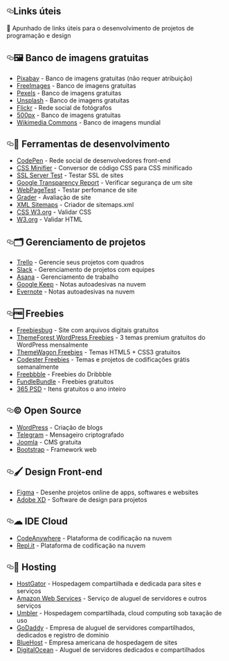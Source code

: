 <article class="markdown-body entry-content p-5" itemprop="text"><h1><a id="user-content-links-úteis" class="anchor" aria-hidden="true" href="#links-úteis"><svg class="octicon octicon-link" viewBox="0 0 16 16" version="1.1" width="16" height="16" aria-hidden="true"><path fill-rule="evenodd" d="M4 9h1v1H4c-1.5 0-3-1.69-3-3.5S2.55 3 4 3h4c1.45 0 3 1.69 3 3.5 0 1.41-.91 2.72-2 3.25V8.59c.58-.45 1-1.27 1-2.09C10 5.22 8.98 4 8 4H4c-.98 0-2 1.22-2 2.5S3 9 4 9zm9-3h-1v1h1c1 0 2 1.22 2 2.5S13.98 12 13 12H9c-.98 0-2-1.22-2-2.5 0-.83.42-1.64 1-2.09V6.25c-1.09.53-2 1.84-2 3.25C6 11.31 7.55 13 9 13h4c1.45 0 3-1.69 3-3.5S14.5 6 13 6z"></path></svg></a>Links úteis</h1>
<p><g-emoji class="g-emoji" alias="paperclip" fallback-src="https://github.githubassets.com/images/icons/emoji/unicode/1f4ce.png">📎</g-emoji> Apunhado de links úteis para o desenvolvimento de projetos de programação e design</p>
<h2><a id="user-content--banco-de-imagens-gratuitas" class="anchor" aria-hidden="true" href="#-banco-de-imagens-gratuitas"><svg class="octicon octicon-link" viewBox="0 0 16 16" version="1.1" width="16" height="16" aria-hidden="true"><path fill-rule="evenodd" d="M4 9h1v1H4c-1.5 0-3-1.69-3-3.5S2.55 3 4 3h4c1.45 0 3 1.69 3 3.5 0 1.41-.91 2.72-2 3.25V8.59c.58-.45 1-1.27 1-2.09C10 5.22 8.98 4 8 4H4c-.98 0-2 1.22-2 2.5S3 9 4 9zm9-3h-1v1h1c1 0 2 1.22 2 2.5S13.98 12 13 12H9c-.98 0-2-1.22-2-2.5 0-.83.42-1.64 1-2.09V6.25c-1.09.53-2 1.84-2 3.25C6 11.31 7.55 13 9 13h4c1.45 0 3-1.69 3-3.5S14.5 6 13 6z"></path></svg></a><g-emoji class="g-emoji" alias="framed_picture" fallback-src="https://github.githubassets.com/images/icons/emoji/unicode/1f5bc.png">🖼</g-emoji> Banco de imagens gratuitas</h2>
<ul>
<li><a href="http://www.pixabay.com" rel="nofollow">Pixabay</a> - Banco de imagens gratuitas (não requer atribuição)</li>
<li><a href="https://pt.freeimages.com/" rel="nofollow">FreeImages</a> - Banco de imagens gratuitas</li>
<li><a href="https://www.pexels.com/" rel="nofollow">Pexels</a> - Banco de imagens gratuitas</li>
<li><a href="https://unsplash.com/" rel="nofollow">Unsplash</a> - Banco de imagens gratuitas</li>
<li><a href="https://flickr.com/" rel="nofollow">Flickr</a> - Rede social de fotógrafos</li>
<li><a href="https://500px.com/creativecommons" rel="nofollow">500px</a> - Banco de imagens gratuitas</li>
<li><a href="https://commons.wikimedia.org/wiki/Main_Page" rel="nofollow">Wikimedia Commons</a> - Banco de imagens mundial</li>
</ul>
<h2><a id="user-content--ferramentas-de-desenvolvimento" class="anchor" aria-hidden="true" href="#-ferramentas-de-desenvolvimento"><svg class="octicon octicon-link" viewBox="0 0 16 16" version="1.1" width="16" height="16" aria-hidden="true"><path fill-rule="evenodd" d="M4 9h1v1H4c-1.5 0-3-1.69-3-3.5S2.55 3 4 3h4c1.45 0 3 1.69 3 3.5 0 1.41-.91 2.72-2 3.25V8.59c.58-.45 1-1.27 1-2.09C10 5.22 8.98 4 8 4H4c-.98 0-2 1.22-2 2.5S3 9 4 9zm9-3h-1v1h1c1 0 2 1.22 2 2.5S13.98 12 13 12H9c-.98 0-2-1.22-2-2.5 0-.83.42-1.64 1-2.09V6.25c-1.09.53-2 1.84-2 3.25C6 11.31 7.55 13 9 13h4c1.45 0 3-1.69 3-3.5S14.5 6 13 6z"></path></svg></a><g-emoji class="g-emoji" alias="wrench" fallback-src="https://github.githubassets.com/images/icons/emoji/unicode/1f527.png">🔧</g-emoji> Ferramentas de desenvolvimento</h2>
<ul>
<li><a href="https://codepen.io/" rel="nofollow">CodePen</a> - Rede social de desenvolvedores front-end</li>
<li><a href="https://cssminifier.com/" rel="nofollow">CSS Minifier</a> - Conversor de código CSS para CSS minificado</li>
<li><a href="https://www.ssllabs.com/ssltest/" rel="nofollow">SSL Server Test</a> - Testar SSL de sites</li>
<li><a href="https://transparencyreport.google.com/safe-browsing/search" rel="nofollow">Google Transparency Report</a> - Verificar segurança de um site</li>
<li><a href="https://www.webpagetest.org/" rel="nofollow">WebPageTest</a> - Testar perfomance de site</li>
<li><a href="https://website.grader.com/" rel="nofollow">Grader</a> - Avaliação de site</li>
<li><a href="https://www.xml-sitemaps.com/" rel="nofollow">XML Sitemaps</a> - Criador de sitemaps.xml</li>
<li><a href="https://jigsaw.w3.org/css-validator/" rel="nofollow">CSS W3.org</a> - Validar CSS</li>
<li><a href="https://validator.w3.org/" rel="nofollow">W3.org</a> - Validar HTML</li>
</ul>
<h2><a id="user-content--gerenciamento-de-projetos" class="anchor" aria-hidden="true" href="#-gerenciamento-de-projetos"><svg class="octicon octicon-link" viewBox="0 0 16 16" version="1.1" width="16" height="16" aria-hidden="true"><path fill-rule="evenodd" d="M4 9h1v1H4c-1.5 0-3-1.69-3-3.5S2.55 3 4 3h4c1.45 0 3 1.69 3 3.5 0 1.41-.91 2.72-2 3.25V8.59c.58-.45 1-1.27 1-2.09C10 5.22 8.98 4 8 4H4c-.98 0-2 1.22-2 2.5S3 9 4 9zm9-3h-1v1h1c1 0 2 1.22 2 2.5S13.98 12 13 12H9c-.98 0-2-1.22-2-2.5 0-.83.42-1.64 1-2.09V6.25c-1.09.53-2 1.84-2 3.25C6 11.31 7.55 13 9 13h4c1.45 0 3-1.69 3-3.5S14.5 6 13 6z"></path></svg></a><g-emoji class="g-emoji" alias="card_index_dividers" fallback-src="https://github.githubassets.com/images/icons/emoji/unicode/1f5c2.png">🗂</g-emoji> Gerenciamento de projetos</h2>
<ul>
<li><a href="https://www.trello.com/" rel="nofollow">Trello</a> - Gerencie seus projetos com quadros</li>
<li><a href="https://slack.com/" rel="nofollow">Slack</a> - Gerenciamento de projetos com equipes</li>
<li><a href="https://asana.com/pt" rel="nofollow">Asana</a> - Gerenciamento de trabalho</li>
<li><a href="https://keep.google.com/" rel="nofollow">Google Keep</a> - Notas autoadesivas na nuvem</li>
<li><a href="https://evernote.com/intl/pt-br" rel="nofollow">Evernote</a> - Notas autoadesivas na nuvem</li>
</ul>
<h2><a id="user-content--freebies" class="anchor" aria-hidden="true" href="#-freebies"><svg class="octicon octicon-link" viewBox="0 0 16 16" version="1.1" width="16" height="16" aria-hidden="true"><path fill-rule="evenodd" d="M4 9h1v1H4c-1.5 0-3-1.69-3-3.5S2.55 3 4 3h4c1.45 0 3 1.69 3 3.5 0 1.41-.91 2.72-2 3.25V8.59c.58-.45 1-1.27 1-2.09C10 5.22 8.98 4 8 4H4c-.98 0-2 1.22-2 2.5S3 9 4 9zm9-3h-1v1h1c1 0 2 1.22 2 2.5S13.98 12 13 12H9c-.98 0-2-1.22-2-2.5 0-.83.42-1.64 1-2.09V6.25c-1.09.53-2 1.84-2 3.25C6 11.31 7.55 13 9 13h4c1.45 0 3-1.69 3-3.5S14.5 6 13 6z"></path></svg></a><g-emoji class="g-emoji" alias="free" fallback-src="https://github.githubassets.com/images/icons/emoji/unicode/1f193.png">🆓</g-emoji> Freebies</h2>
<ul>
<li><a href="https://freebiesbug.com/" rel="nofollow">Freebiesbug</a> - Site com arquivos digitais gratuitos</li>
<li><a href="https://themeforest.net/free/wordpress-themes" rel="nofollow">ThemeForest WordPress Freebies</a> - 3 temas premium gratuitos do WordPress mensalmente</li>
<li><a href="https://themewagon.com/theme_tag/free/" rel="nofollow">ThemeWagon Freebies</a> - Temas HTML5 + CSS3 gratuitos</li>
<li><a href="https://www.codester.com/free/" rel="nofollow">Codester Freebies</a> - Temas e projetos de codificações grátis semanalmente</li>
<li><a href="http://freebbble.com/" rel="nofollow">Freebbble</a> - Freebies do Dribbble</li>
<li><a href="https://www.fundlebundle.net/freebies" rel="nofollow">FundleBundle</a> - Freebies gratuitos</li>
<li><a href="https://pt.365psd.com/" rel="nofollow">365 PSD</a> - Itens gratuitos o ano inteiro</li>
</ul>
<h2><a id="user-content--open-source" class="anchor" aria-hidden="true" href="#-open-source"><svg class="octicon octicon-link" viewBox="0 0 16 16" version="1.1" width="16" height="16" aria-hidden="true"><path fill-rule="evenodd" d="M4 9h1v1H4c-1.5 0-3-1.69-3-3.5S2.55 3 4 3h4c1.45 0 3 1.69 3 3.5 0 1.41-.91 2.72-2 3.25V8.59c.58-.45 1-1.27 1-2.09C10 5.22 8.98 4 8 4H4c-.98 0-2 1.22-2 2.5S3 9 4 9zm9-3h-1v1h1c1 0 2 1.22 2 2.5S13.98 12 13 12H9c-.98 0-2-1.22-2-2.5 0-.83.42-1.64 1-2.09V6.25c-1.09.53-2 1.84-2 3.25C6 11.31 7.55 13 9 13h4c1.45 0 3-1.69 3-3.5S14.5 6 13 6z"></path></svg></a>© Open Source</h2>
<ul>
<li><a href="https://wordpress.org/" rel="nofollow">WordPress</a> - Criação de blogs</li>
<li><a href="https://telegram.org/" rel="nofollow">Telegram</a> - Mensageiro criptografado</li>
<li><a href="https://www.joomla.org/" rel="nofollow">Joomla</a> - CMS gratuita</li>
<li><a href="https://getbootstrap.com/" rel="nofollow">Bootstrap</a> - Framework web</li>
</ul>
<h2><a id="user-content--design-front-end" class="anchor" aria-hidden="true" href="#-design-front-end"><svg class="octicon octicon-link" viewBox="0 0 16 16" version="1.1" width="16" height="16" aria-hidden="true"><path fill-rule="evenodd" d="M4 9h1v1H4c-1.5 0-3-1.69-3-3.5S2.55 3 4 3h4c1.45 0 3 1.69 3 3.5 0 1.41-.91 2.72-2 3.25V8.59c.58-.45 1-1.27 1-2.09C10 5.22 8.98 4 8 4H4c-.98 0-2 1.22-2 2.5S3 9 4 9zm9-3h-1v1h1c1 0 2 1.22 2 2.5S13.98 12 13 12H9c-.98 0-2-1.22-2-2.5 0-.83.42-1.64 1-2.09V6.25c-1.09.53-2 1.84-2 3.25C6 11.31 7.55 13 9 13h4c1.45 0 3-1.69 3-3.5S14.5 6 13 6z"></path></svg></a><g-emoji class="g-emoji" alias="paintbrush" fallback-src="https://github.githubassets.com/images/icons/emoji/unicode/1f58c.png">🖌</g-emoji> Design Front-end</h2>
<ul>
<li><a href="https://www.figma.com/" rel="nofollow">Figma</a> - Desenhe projetos online de apps, softwares e websites</li>
<li><a href="https://www.adobe.com/br/products/xd.html" rel="nofollow">Adobe XD</a> - Software de design para projetos</li>
</ul>
<h2><a id="user-content--ide-cloud" class="anchor" aria-hidden="true" href="#-ide-cloud"><svg class="octicon octicon-link" viewBox="0 0 16 16" version="1.1" width="16" height="16" aria-hidden="true"><path fill-rule="evenodd" d="M4 9h1v1H4c-1.5 0-3-1.69-3-3.5S2.55 3 4 3h4c1.45 0 3 1.69 3 3.5 0 1.41-.91 2.72-2 3.25V8.59c.58-.45 1-1.27 1-2.09C10 5.22 8.98 4 8 4H4c-.98 0-2 1.22-2 2.5S3 9 4 9zm9-3h-1v1h1c1 0 2 1.22 2 2.5S13.98 12 13 12H9c-.98 0-2-1.22-2-2.5 0-.83.42-1.64 1-2.09V6.25c-1.09.53-2 1.84-2 3.25C6 11.31 7.55 13 9 13h4c1.45 0 3-1.69 3-3.5S14.5 6 13 6z"></path></svg></a>☁ IDE Cloud</h2>
<ul>
<li><a href="https://codeanywhere.com/" rel="nofollow">CodeAnywhere</a> - Plataforma de codificação na nuvem</li>
<li><a href="https://repl.it/" rel="nofollow">Repl.it</a> - Plataforma de codificação na nuvem</li>
</ul>
<h2><a id="user-content--hosting" class="anchor" aria-hidden="true" href="#-hosting"><svg class="octicon octicon-link" viewBox="0 0 16 16" version="1.1" width="16" height="16" aria-hidden="true"><path fill-rule="evenodd" d="M4 9h1v1H4c-1.5 0-3-1.69-3-3.5S2.55 3 4 3h4c1.45 0 3 1.69 3 3.5 0 1.41-.91 2.72-2 3.25V8.59c.58-.45 1-1.27 1-2.09C10 5.22 8.98 4 8 4H4c-.98 0-2 1.22-2 2.5S3 9 4 9zm9-3h-1v1h1c1 0 2 1.22 2 2.5S13.98 12 13 12H9c-.98 0-2-1.22-2-2.5 0-.83.42-1.64 1-2.09V6.25c-1.09.53-2 1.84-2 3.25C6 11.31 7.55 13 9 13h4c1.45 0 3-1.69 3-3.5S14.5 6 13 6z"></path></svg></a><g-emoji class="g-emoji" alias="hotel" fallback-src="https://github.githubassets.com/images/icons/emoji/unicode/1f3e8.png">🏨</g-emoji> Hosting</h2>
<ul>
<li><a href="https://www.hostgator.com/" rel="nofollow">HostGator</a> - Hospedagem compartilhada e dedicada para sites e serviços</li>
<li><a href="https://aws.amazon.com/pt/" rel="nofollow">Amazon Web Services</a> - Serviço de aluguel de servidores e outros serviços</li>
<li><a href="https://www.umbler.com/br" rel="nofollow">Umbler</a> - Hospedagem compartilhada, cloud computing sob taxação de uso</li>
<li><a href="https://br.godaddy.com/" rel="nofollow">GoDaddy</a> - Empresa de aluguel de servidores compartilhados, dedicados e registro de domínio</li>
<li><a href="https://www.bluehost.com/" rel="nofollow">BlueHost</a> - Empresa americana de hospedagem de sites</li>
<li><a href="https://www.digitalocean.com/" rel="nofollow">DigitalOcean</a> - Aluguel de servidores dedicados e compartilhados</li>
</ul>
</article>

